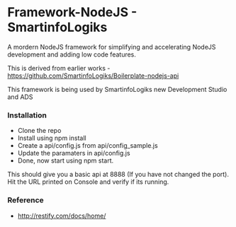 # Framework-NodeJS - SmartinfoLogiks

A mordern NodeJS framework for simplifying and accelerating NodeJS development and adding low code features. 

This is derived from earlier works - https://github.com/SmartinfoLogiks/Boilerplate-nodejs-api

This framework is being used by SmartinfoLogiks new Development Studio and ADS

### Installation
+ Clone the repo
+ Install using npm install
+ Create a api/config.js from api/config_sample.js
+ Update the paramaters in api/config.js
+ Done, now start using npm start. 

This should give you a basic api at 8888 (If you have not changed the port). Hit the URL printed on Console and verify if its running.



### Reference
+ http://restify.com/docs/home/